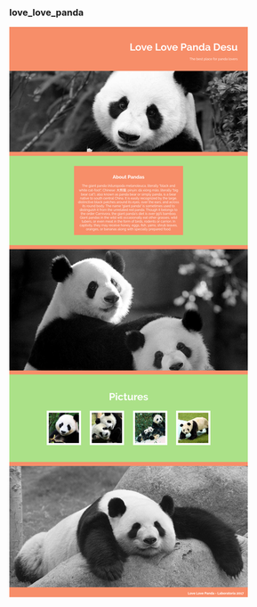 ### love_love_panda

![Poster alt](https://github.com/yadiratello/love_love_panda/blob/master/images/love-love-panda.png?raw=true)
